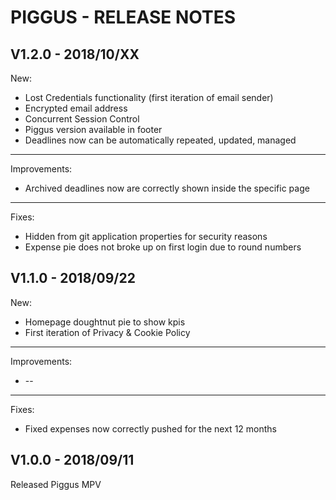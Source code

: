 PIGGUS - RELEASE NOTES
=======
## V1.2.0 - 2018/10/XX ######
New:
  * Lost Credentials functionality (first iteration of email sender)
  * Encrypted email address
  * Concurrent Session Control
  * Piggus version available in footer
  * Deadlines now can be automatically repeated, updated, managed
---
Improvements:
  * Archived deadlines now are correctly shown inside the specific page
---
Fixes:
  * Hidden from git application properties for security reasons
  * Expense pie does not broke up on first login due to round numbers
  

## V1.1.0 - 2018/09/22 ######
New:
  * Homepage doughtnut pie to show kpis
  * First iteration of Privacy & Cookie Policy
---
Improvements:
  * --
---
Fixes:
  * Fixed expenses now correctly pushed for the next 12 months
  
## V1.0.0 - 2018/09/11 ######
Released Piggus MPV
